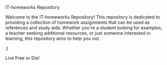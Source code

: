 IT-homeworks Repository


Welcome to the IT-homeworks Repository! 
This repository is dedicated to providing a collection of homework assignments that can be used as references and study aids. Whether you're a student looking for examples, a teacher seeking additional resources, or just someone interested in learning, this repository aims to help you out.

;)


Live Free or Die!
